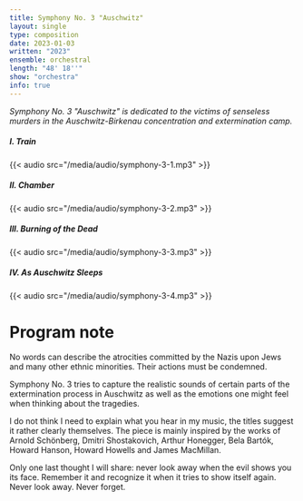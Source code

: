 ```yaml
---
title: Symphony No. 3 "Auschwitz"
layout: single
type: composition
date: 2023-01-03
written: "2023"
ensemble: orchestral
length: "48' 18''"
show: "orchestra"
info: true
---
```


*Symphony No. 3 "Auschwitz" is dedicated to the victims of senseless murders in the Auschwitz-Birkenau concentration and extermination camp.*

##### I. Train

{{< audio src="/media/audio/symphony-3-1.mp3" >}}

##### II. Chamber

{{< audio src="/media/audio/symphony-3-2.mp3" >}}

##### III. Burning of the Dead

{{< audio src="/media/audio/symphony-3-3.mp3" >}}

##### IV. As Auschwitz Sleeps

{{< audio src="/media/audio/symphony-3-4.mp3" >}}

# Program note

No words can describe the atrocities committed by the Nazis upon Jews and many other ethnic minorities. Their actions must be condemned.

Symphony No. 3 tries to capture the realistic sounds of certain parts of the extermination process in Auschwitz as well as the emotions one might feel when thinking about the tragedies.

I do not think I need to explain what you hear in my music, the titles suggest it rather clearly themselves. The piece is mainly inspired by the works of Arnold Schönberg, Dmitri Shostakovich, Arthur Honegger, Bela Bartók, Howard Hanson, Howard Howells and James MacMillan.

Only one last thought I will share: never look away when the evil shows you its face. Remember it and recognize it when it tries to show itself again. Never look away. Never forget.